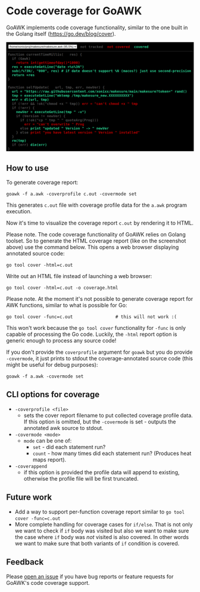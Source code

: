 # Code coverage for GoAWK

GoAWK implements code coverage functionality, similar to the one built in the Golang itself (https://go.dev/blog/cover).

![screenshot](cover.png)

## How to use

To generate coverage report:
```
goawk -f a.awk -coverprofile c.out -covermode set    
```
This generates `c.out` file with coverage profile data for the `a.awk` program execution.
          
Now it's time to visualize the coverage report `c.out` by rendering it to HTML.

Please note. The code coverage functionality of GoAWK relies on Golang toolset.
So to generate the HTML coverage report (like on the screenshot above) use the command below. This opens a web browser displaying annotated source code:
```
go tool cover -html=c.out
```

Write out an HTML file instead of launching a web browser:
```
go tool cover -html=c.out -o coverage.html
```

Please note. At the moment it's not possible to generate coverage report for AWK functions, similar to what is possible for Go:
```
go tool cover -func=c.out                # this will not work :(
```
This won't work because the `go tool cover` functionality for `-func` is only capable of processing the Go code. Luckily, the `-html` report option is generic enough to process any source code! 

If you don't provide the `coverprofile` argument for `goawk` but you do provide `-covermode`, it just prints to stdout the coverage-annotated source code (this might be useful for debug purposes):
```
goawk -f a.awk -covermode set
```


## CLI options for coverage

- `-coverprofile <file>`
  - sets the cover report filename to put collected coverage profile data.
If this option is omitted, but the `-covermode` is set - outputs the annotated awk source to stdout.
- `-covermode <mode>`
  - `mode` can be one of:
    - `set` - did each statement run?
    - `count` - how many times did each statement run? (Produces heat maps report).
- `-coverappend`
  - if this option is provided the profile data will append to existing, otherwise the profile file will be first truncated.

## Future work

- Add a way to support per-function coverage report similar to `go tool cover -func=c.out`
- More complete handling for coverage cases for `if/else`. That is not only we want to check if `if` body was visited but also we want to make sure the case where `if` body was *not* visited is also covered. In other words we want to make sure that both variants of `if` condition is covered. 

## Feedback

Please [open an issue](https://github.com/benhoyt/goawk/issues) if you have bug reports or feature requests for GoAWK's code coverage support.
